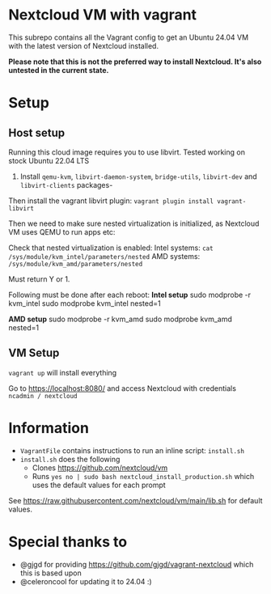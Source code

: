 # Nextcloud VM with vagrant
This subrepo contains all the Vagrant config to get an Ubuntu 24.04 VM with the latest version of Nextcloud installed.

**Please note that this is __not__ the preferred way to install Nextcloud. It's also untested in the current state.**

# Setup

## Host setup
Running this cloud image requires you to use libvirt.
Tested working on stock Ubuntu 22.04 LTS

1. Install `qemu-kvm`, `libvirt-daemon-system`, `bridge-utils`, `libvirt-dev` and `libvirt-clients` packages-

Then install the vagrant libvirt plugin: `vagrant plugin install vagrant-libvirt`

Then we need to make sure nested virtualization is initialized, as Nextcloud VM uses QEMU to run apps etc:

Check that nested virtualization is enabled:
Intel systems: `cat /sys/module/kvm_intel/parameters/nested`
AMD systems: `/sys/module/kvm_amd/parameters/nested`

Must return Y or 1.

Following must be done after each reboot:
**Intel setup**
sudo modprobe -r kvm_intel
sudo modprobe kvm_intel nested=1

**AMD setup**
sudo modprobe -r kvm_amd
sudo modprobe kvm_amd nested=1


## VM Setup
`vagrant up` will install everything

Go to [https://localhost:8080/](https://localhost:8080/) and access Nextcloud with credentials `ncadmin / nextcloud`

# Information
- `VagrantFile` contains instructions to run an inline script: `install.sh`
- `install.sh` does the following
    - Clones https://github.com/nextcloud/vm
    - Runs `yes no | sudo bash nextcloud_install_production.sh` which uses the default values for each prompt

See https://raw.githubusercontent.com/nextcloud/vm/main/lib.sh for default values.

# Special thanks to
- @gjgd for providing https://github.com/gjgd/vagrant-nextcloud which this is based upon
- @celeroncool for updating it to 24.04 :)
